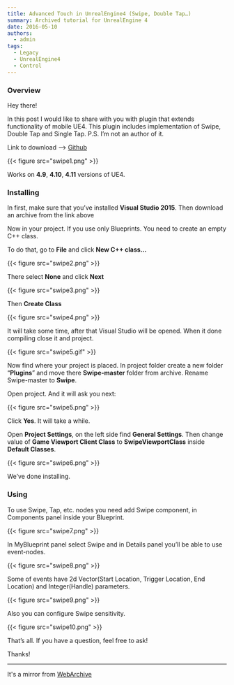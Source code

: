 ```yaml
---
title: Advanced Touch in UnrealEngine4 (Swipe, Double Tap…)
summary: Archived tutorial for UnrealEngine 4
date: 2016-05-10
authors:
  - admin
tags:
  - Legacy
  - UnrealEngine4
  - Control
---
```


### Overview

Hey there!

In this post I would like to share with you with plugin that extends functionality of mobile UE4.
This plugin includes implementation of Swipe, Double Tap and Single Tap.
P.S. I’m not an author of it.

Link to download –> [Github](https://github.com/getsetgames/Swipe)

{{< figure src="swipe1.png" >}}

Works on **4.9**, **4.10**, **4.11** versions of UE4.

### Installing

In first, make sure that you’ve installed **Visual Studio 2015**. Then download an archive from the link above

Now in your project. If you use only Blueprints. You need to create an empty C++ class.

To do that, go to **File** and click **New C++ class…**

{{< figure src="swipe2.png" >}}

There select **None** and click **Next**

{{< figure src="swipe3.png" >}}

Then **Create Class**

{{< figure src="swipe4.png" >}}

It will take some time, after that Visual Studio will be opened. When it done compiling close it and project.

{{< figure src="swipe5.gif" >}}

Now find where your project is placed. In project folder create a new folder “**Plugins**” and move there **Swipe-master** folder from archive. Rename Swipe-master to **Swipe**.

Open project. And it will ask you next:

{{< figure src="swipe5.png" >}}

Click **Yes**. It will take a while.

Open **Project Settings**, on the left side find **General Settings**. Then change value of **Game Viewport Client Class** to **SwipeViewportClass** inside **Default Classes**.

{{< figure src="swipe6.png" >}}

We’ve done installing.

### Using

To use Swipe, Tap, etc. nodes you need add Swipe component, in Components panel inside your Blueprint.

{{< figure src="swipe7.png" >}}

In MyBlueprint panel select Swipe and in Details panel you’ll be able to use event-nodes.

{{< figure src="swipe8.png" >}}

Some of events have 2d Vector(Start Location, Trigger Location, End Location) and Integer(Handle) parameters.

{{< figure src="swipe9.png" >}}

Also you can configure Swipe sensitivity.

{{< figure src="swipe10.png" >}}

That’s all. If you have a question, feel free to ask!

Thanks!

---
It's a mirror from [WebArchive](https://web.archive.org/web/20190330205258/http://iryos-workshop.com/en/swipe-ue4/)